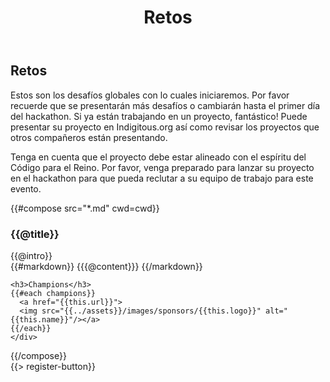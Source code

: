 ﻿---
title: Retos

cwd: src/content/events/Guatemala City/2015gesp/challenges
---
## <i class="icon fa-flag"></i> Retos

Estos son los desafíos globales con lo cuales iniciaremos. Por favor recuerde que se presentarán más desafíos o cambiarán hasta el primer día del hackathon.
Si ya están trabajando en un proyecto, fantástico! Puede presentar su proyecto en Indigitous.org así como revisar los proyectos que otros compañeros están presentando.

Tenga en cuenta que el proyecto debe estar alineado con el espíritu del Código para el Reino. Por favor, venga preparado para lanzar su proyecto en el hackathon para que pueda reclutar a su equipo de trabajo para este evento.



{{#compose src="*.md" cwd=cwd}}
<div class="row">
  <div class="3u">
    <h3>{{@title}}</h3> 
  </div>
  <div class="9u challenge-description">
    <div class="expander intro">
      <span class="toggle-switch"></span>
      {{@intro}} 
    </div>
    <div class="content">
{{#markdown}}
{{{@content}}}
{{/markdown}}

    <h3>Champions</h3>
    {{#each champions}}
      <a href="{{this.url}}">
      <img src="{{../assets}}/images/sponsors/{{this.logo}}" alt="{{this.name}}"/></a>
    {{/each}}
    </div>
  </div>
</div>
{{/compose}}
<br/>
{{> register-button}}

